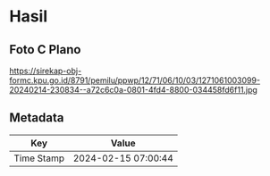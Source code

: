 # Hasil

## Foto C Plano

https://sirekap-obj-formc.kpu.go.id/8791/pemilu/ppwp/12/71/06/10/03/1271061003099-20240214-230834--a72c6c0a-0801-4fd4-8800-034458fd6f11.jpg


## Metadata

| Key        | Value               |
| ---------- | ------------------- |
| Time Stamp | 2024-02-15 07:00:44 |



